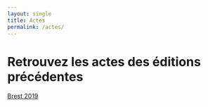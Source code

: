 ```yaml
---
layout: single
title: Actes
permalink: /actes/
---
```

# Retrouvez les actes des éditions précédentes
[Brest 2019](/assets/actes/ACTESQPES2019.pdf)
